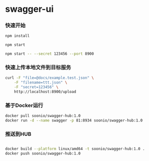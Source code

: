 # swagger-ui

### 快速开始
```bash
npm install

npm start

npm start -- --secret 123456 --port 8900
```

### 快速上传本地文件到目标服务
```bash
curl -F "file=@docs/example.test.json" \
    -F "filename=ttt.json" \
    -F "secret=123456" \
    http://localhost:8900/upload
```

### 基于Docker运行

```bash
docker pull soonio/swagger-hub:1.0
docker run -d --name swagger -p 81:8934 soonio/swagger-hub:1.0
```

### 推送到HUB
```bash

docker build --platform linux/amd64 -t soonio/swagger-hub:1.0 .
docker push soonio/swagger-hub:1.0
```